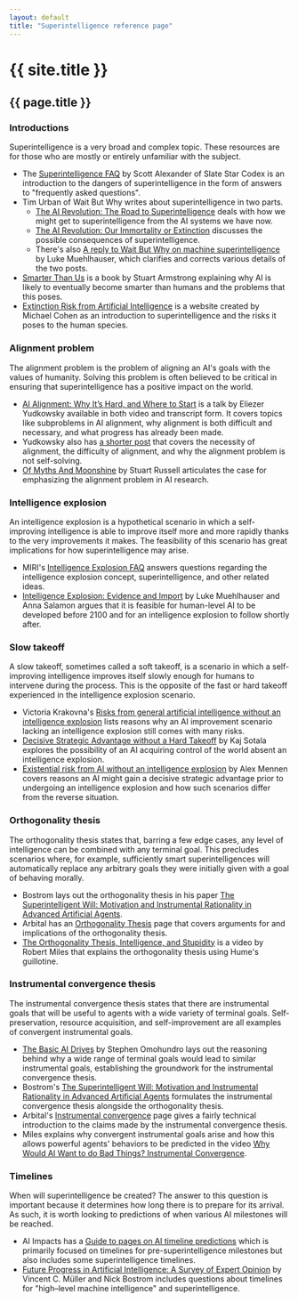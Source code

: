 ```yaml
---
layout: default
title: "Superintelligence reference page"
---
```

# {{ site.title }}
## {{ page.title }}
### Introductions

Superintelligence is a very broad and complex topic. These resources are for those who are mostly or entirely unfamiliar with the subject.

* The [Superintelligence FAQ](https://slatestarcodex.com/superintelligence-faq/) by Scott Alexander of Slate Star Codex is an introduction to the dangers of superintelligence in the form of answers to "frequently asked questions".
* Tim Urban of Wait But Why writes about superintelligence in two parts.
	* [The AI Revolution: The Road to Superintelligence](https://waitbutwhy.com/2015/01/artificial-intelligence-revolution-1.html) deals with how we might get to superintelligence from the AI systems we have now.
	* [The AI Revolution: Our Immortality or Extinction](https://waitbutwhy.com/2015/01/artificial-intelligence-revolution-2.html) discusses the possible consequences of superintelligence.
	* There's also [A reply to Wait But Why on machine superintelligence](https://lukemuehlhauser.com/a-reply-to-wait-but-why-on-machine-superintelligence/) by Luke Muehlhauser, which clarifies and corrects various details of the two posts.
* [Smarter Than Us](https://smarterthan.us/) is a book by Stuart Armstrong explaining why AI is likely to eventually become smarter than humans and the problems that this poses.
* [Extinction Risk from Artificial Intelligence](https://aisafety.wordpress.com/) is a website created by Michael Cohen as an introduction to superintelligence and the risks it poses to the human species.

### Alignment problem

The alignment problem is the problem of aligning an AI's goals with the values of humanity. Solving this problem is often believed to be critical in ensuring that superintelligence has a positive impact on the world.

* [AI Alignment: Why It’s Hard, and Where to Start](https://intelligence.org/2016/12/28/ai-alignment-why-its-hard-and-where-to-start/) is a talk by Eliezer Yudkowsky available in both video and transcript form. It covers topics like subproblems in AI alignment, why alignment is both difficult and necessary, and what progress has already been made.
* Yudkowsky also has [a shorter post](https://www.facebook.com/yudkowsky/posts/10154083549589228) that covers the necessity of alignment, the difficulty of alignment, and why the alignment problem is not self-solving.
* [Of Myths And Moonshine](https://www.edge.org/conversation/the-myth-of-ai#26015) by Stuart Russell articulates the case for emphasizing the alignment problem in AI research.

### Intelligence explosion

An intelligence explosion is a hypothetical scenario in which a self-improving intelligence is able to improve itself more and more rapidly thanks to the very improvements it makes. The feasibility of this scenario has great implications for how superintelligence may arise.

* MIRI's [Intelligence Explosion FAQ](https://intelligence.org/files/IE-FAQ.pdf) answers questions regarding the intelligence explosion concept, superintelligence, and other related ideas.
* [Intelligence Explosion: Evidence and Import](https://intelligence.org/files/IE-EI.pdf) by Luke Muehlhauser and Anna Salamon argues that it is feasible for human-level AI to be developed before 2100 and for an intelligence explosion to follow shortly after.

### Slow takeoff

A slow takeoff, sometimes called a soft takeoff, is a scenario in which a self-improving intelligence improves itself slowly enough for humans to intervene during the process. This is the opposite of the fast or hard takeoff experienced in the intelligence explosion scenario.

* Victoria Krakovna's [Risks from general artificial intelligence without an intelligence explosion](https://vkrakovna.wordpress.com/2015/11/29/ai-risk-without-an-intelligence-explosion/) lists reasons why an AI improvement scenario lacking an intelligence explosion still comes with many risks.
* [Decisive Strategic Advantage without a Hard Takeoff](https://kajsotala.fi/2016/04/decisive-strategic-advantage-without-a-hard-takeoff/) by Kaj Sotala explores the possibility of an AI acquiring control of the world absent an intelligence explosion.
* [Existential risk from AI without an intelligence explosion](http://alexmennen.com/index.php/2017/05/25/existential-risk-from-ai-without-an-intelligence-explosion/) by Alex Mennen covers reasons an AI might gain a decisive strategic advantage prior to undergoing an intelligence explosion and how such scenarios differ from the reverse situation.

### Orthogonality thesis

The orthogonality thesis states that, barring a few edge cases, any level of intelligence can be combined with any terminal goal. This precludes scenarios where, for example, sufficiently smart superintelligences will automatically replace any arbitrary goals they were initially given with a goal of behaving morally.

* Bostrom lays out the orthogonality thesis in his paper [The Superintelligent Will: Motivation and Instrumental Rationality in Advanced Artificial Agents](https://nickbostrom.com/superintelligentwill.pdf).
* Arbital has an [Orthogonality Thesis](https://arbital.com/p/orthogonality/) page that covers arguments for and implications of the orthogonality thesis.
* [The Orthogonality Thesis, Intelligence, and Stupidity](https://www.youtube.com/watch?v=hEUO6pjwFOo) is a video by Robert Miles that explains the orthogonality thesis using Hume's guillotine.

### Instrumental convergence thesis

The instrumental convergence thesis states that there are instrumental goals that will be useful to agents with a wide variety of terminal goals. Self-preservation, resource acquisition, and self-improvement are all examples of convergent instrumental goals.

* [The Basic AI Drives](https://selfawaresystems.com/2007/11/30/paper-on-the-basic-ai-drives/) by Stephen Omohundro lays out the reasoning behind why a wide range of terminal goals would lead to similar instrumental goals, establishing the groundwork for the instrumental convergence thesis.
* Bostrom's [The Superintelligent Will: Motivation and Instrumental Rationality in Advanced Artificial Agents](https://nickbostrom.com/superintelligentwill.pdf) formulates the instrumental convergence thesis alongside the orthogonality thesis.
* Arbital's [Instrumental convergence](https://arbital.com/p/instrumental_convergence/) page gives a fairly technical introduction to the claims made by the instrumental convergence thesis.
* Miles explains why convergent instrumental goals arise and how this allows powerful agents' behaviors to be predicted in the video [Why Would AI Want to do Bad Things? Instrumental Convergence](https://www.youtube.com/watch?v=ZeecOKBus3Q).

### Timelines

When will superintelligence be created? The answer to this question is important because it determines how long there is to prepare for its arrival. As such, it is worth looking to predictions of when various AI milestones will be reached.

* AI Impacts has a [Guide to pages on AI timeline predictions](https://aiimpacts.org/guide-to-pages-on-ai-timeline-predictions/) which is primarily focused on timelines for pre-superintelligence milestones but also includes some superintelligence timelines.
* [Future Progress in Artificial Intelligence: A Survey of Expert Opinion](https://nickbostrom.com/papers/survey.pdf) by Vincent C. Müller and Nick Bostrom includes questions about timelines for "high–level machine intelligence" and superintelligence.